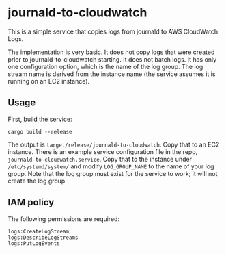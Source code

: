 # journald-to-cloudwatch

This is a simple service that copies logs from journald to AWS
CloudWatch Logs.

The implementation is very basic. It does not copy logs that were
created prior to journald-to-cloudwatch starting. It does not batch
logs. It has only one configuration option, which is the name of the
log group. The log stream name is derived from the instance name (the
service assumes it is running on an EC2 instance).

## Usage

First, build the service:

    cargo build --release
    
The output is `target/release/journald-to-cloudwatch`. Copy that to an
EC2 instance. There is an example service configuration file in the
repo, `journald-to-cloudwatch.service`. Copy that to the instance
under `/etc/systemd/system/` and modify `LOG_GROUP_NAME` to the name
of your log group. Note that the log group must exist for the service
to work; it will not create the log group.

## IAM policy

The following permissions are required:

    logs:CreateLogStream
    logs:DescribeLogStreams
    logs:PutLogEvents
